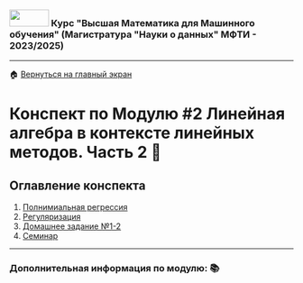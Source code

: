### <img src='../static/img/mipt-icon.png' width="70" height="30"> Курс "Высшая Математика для Машинного обучения" (Магистратура "Науки о данных" МФТИ - 2023/2025) 
---
 :house: [Вернуться на главный экран](...)
# Конспект по Модулю #2 **Линейная алгебра в контексте линейных методов. Часть 2**  :blue_book:


## Оглавление конспекта
1. [Полнимиальная регрессия](./0_polynomial.ipynb) 
2. [Регуляризация](./1_regularisation.ipynb) 
3. [Домашнее задание №1-2](./2_ikhmatullaev_hw.ipynb)  
4. [Семинар](./s2new.ipynb)


---

### Дополнительная информация по модулю: :books:
